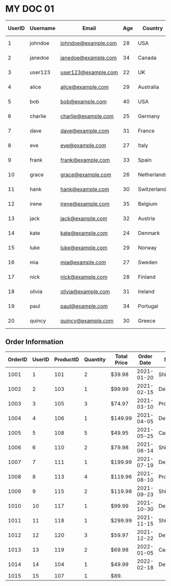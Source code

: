 
# MY DOC 01


| UserID | Username   | Email                  | Age | Country       | Signup Date | Status  |
|--------|------------|------------------------|-----|---------------|-------------|---------|
| 1      | johndoe    | johndoe@example.com    | 28  | USA           | 2021-01-15  | Active  |
| 2      | janedoe    | janedoe@example.com    | 34  | Canada        | 2020-11-23  | Active  |
| 3      | user123    | user123@example.com    | 22  | UK            | 2022-03-10  | Inactive|
| 4      | alice      | alice@example.com      | 29  | Australia     | 2021-08-05  | Active  |
| 5      | bob        | bob@example.com        | 40  | USA           | 2019-12-30  | Active  |
| 6      | charlie    | charlie@example.com    | 25  | Germany       | 2022-01-25  | Inactive|
| 7      | dave       | dave@example.com       | 31  | France        | 2021-06-14  | Active  |
| 8      | eve        | eve@example.com        | 27  | Italy         | 2021-04-28  | Active  |
| 9      | frank      | frank@example.com      | 33  | Spain         | 2020-09-19  | Inactive|
| 10     | grace      | grace@example.com      | 26  | Netherlands   | 2022-02-17  | Active  |
| 11     | hank       | hank@example.com       | 30  | Switzerland   | 2020-11-05  | Active  |
| 12     | irene      | irene@example.com      | 35  | Belgium       | 2019-05-20  | Active  |
| 13     | jack       | jack@example.com       | 32  | Austria       | 2021-07-29  | Active  |
| 14     | kate       | kate@example.com       | 24  | Denmark       | 2021-03-03  | Inactive|
| 15     | luke       | luke@example.com       | 29  | Norway        | 2020-12-12  | Active  |
| 16     | mia        | mia@example.com        | 27  | Sweden        | 2022-01-10  | Active  |
| 17     | nick       | nick@example.com       | 28  | Finland       | 2019-08-25  | Inactive|
| 18     | olivia     | olivia@example.com     | 31  | Ireland       | 2021-05-07  | Active  |
| 19     | paul       | paul@example.com       | 34  | Portugal      | 2021-09-21  | Active  |
| 20     | quincy     | quincy@example.com     | 30  | Greece        | 2020-04-15  | Inactive|

## Order Information

| OrderID | UserID | ProductID | Quantity | Total Price | Order Date | Status     |
|---------|--------|-----------|----------|-------------|------------|------------|
| 1001    | 1      | 101       | 2        | $39.98      | 2021-01-20 | Shipped    |
| 1002    | 2      | 103       | 1        | $99.99      | 2021-02-15 | Delivered  |
| 1003    | 3      | 105       | 3        | $74.97      | 2021-03-10 | Processing |
| 1004    | 4      | 106       | 1        | $149.99     | 2021-04-05 | Delivered  |
| 1005    | 5      | 108       | 5        | $49.95      | 2021-05-25 | Cancelled  |
| 1006    | 6      | 110       | 2        | $79.98      | 2021-06-14 | Shipped    |
| 1007    | 7      | 111       | 1        | $199.99     | 2021-07-19 | Delivered  |
| 1008    | 8      | 113       | 4        | $119.96     | 2021-08-10 | Processing |
| 1009    | 9      | 115       | 2        | $119.98     | 2021-09-23 | Shipped    |
| 1010    | 10     | 117       | 1        | $99.99      | 2021-10-30 | Delivered  |
| 1011    | 11     | 118       | 1        | $299.99     | 2021-11-15 | Shipped    |
| 1012    | 12     | 120       | 3        | $59.97      | 2021-12-22 | Delivered  |
| 1013    | 13     | 119       | 2        | $69.98      | 2022-01-05 | Cancelled  |
| 1014    | 14     | 104       | 1        | $49.99      | 2022-02-18 | Delivered  |
| 1015    | 15     | 107       | 1        | $89.